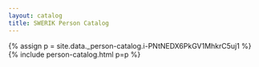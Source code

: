 ```yaml
---
layout: catalog
title: SWERIK Person Catalog
---
```

{% assign p = site.data._person-catalog.i-PNtNEDX6PkGV1MhkrC5uj1 %}
{% include person-catalog.html p=p %}

